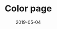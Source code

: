 ---
title: "Color page"
description: "color description tbd"
date: "2019-05-04"
redirect: ""
cover: "./../images/color/cover.png"
---